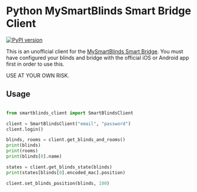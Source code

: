 # Python MySmartBlinds Smart Bridge Client

[![PyPI version](https://badge.fury.io/py/smartblinds-client.svg)](https://badge.fury.io/py/smartblinds-client)

This is an unofficial client for the [MySmartBlinds Smart Bridge](https://www.mysmartblinds.com/products/smart-hub). You 
must have configured your blinds and bridge with the official iOS or Android app first in order to use this.

USE AT YOUR OWN RISK.

## Usage

```python

from smartblinds_client import SmartBlindsClient

client = SmartBlindsClient("email", "password")
client.login()

blinds, rooms = client.get_blinds_and_rooms()
print(blinds)
print(rooms)
print(blinds[0].name)

states = client.get_blinds_state(blinds)
print(states[blinds[0].encoded_mac].position)

client.set_blinds_position(blinds, 100)

```
